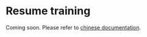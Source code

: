 # Resume training

Coming soon. Please refer to [chinese documentation](../../zh_cn/examples/resume_training.md).
